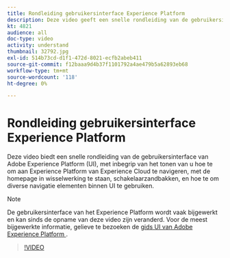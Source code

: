 ```yaml
---
title: Rondleiding gebruikersinterface Experience Platform
description: Deze video geeft een snelle rondleiding van de gebruikersinterface van Adobe Experience Platform om u te tonen hoe te om aan Experience Platform van Experience Cloud, het homepage dashboard, de de enablement eigenschappen van de interface, de zandbakschakelaar en navigatie elementen te navigeren.
kt: 4821
audience: all
doc-type: video
activity: understand
thumbnail: 32792.jpg
exl-id: 514b73cd-d1f1-472d-8021-ecfb2abeb411
source-git-commit: f12baaa9d4b37f1101792a4ae479b5a62893eb68
workflow-type: tm+mt
source-wordcount: '118'
ht-degree: 0%

---
```


# Rondleiding gebruikersinterface Experience Platform

Deze video biedt een snelle rondleiding van de gebruikersinterface van Adobe Experience Platform (UI), met inbegrip van het tonen van u hoe te om aan Experience Platform van Experience Cloud te navigeren, met de homepage in wisselwerking te staan, schakelaarzandbakken, en hoe te om diverse navigatie elementen binnen UI te gebruiken.

>[!NOTE]
>
>De gebruikersinterface van het Experience Platform wordt vaak bijgewerkt en kan sinds de opname van deze video zijn veranderd. Voor de meest bijgewerkte informatie, gelieve te bezoeken de [ gids UI van Adobe Experience Platform ](../ui-guide.md).


>[!VIDEO](https://video.tv.adobe.com/v/32792?quality=12&learn=on)

